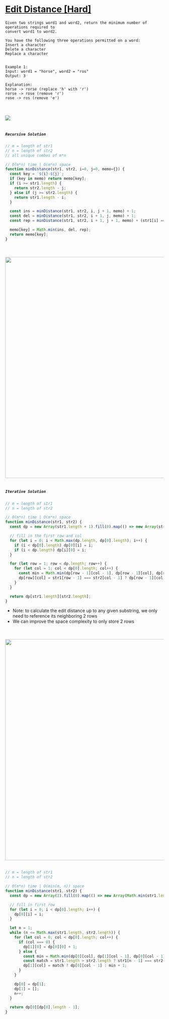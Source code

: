 # <a href="https://leetcode.com/problems/edit-distance/">Edit Distance [Hard]</a>

```
Given two strings word1 and word2, return the minimum number of operations required to 
convert word1 to word2.

You have the following three operations permitted on a word:
Insert a character
Delete a character
Replace a character
 

Example 1:
Input: word1 = "horse", word2 = "ros"
Output: 3

Explanation: 
horse -> rorse (replace 'h' with 'r')
rorse -> rose (remove 'r')
rose -> ros (remove 'e')
```

<br><br>
<img src="https://i.imgur.com/NeLFR0n.png">
<br><br>

##### `Recursive Solution`
```js
// m = length of str1
// n = length of str2
// all unique combos of m*n

// O(m*n) time | O(m*n) space
function minDistance(str1, str2, i=0, j=0, memo={}) {
  const key = `${i}-${j}`;
  if (key in memo) return memo[key];
  if (i >= str1.length) {
    return str2.length - j;
  } else if (j >= str2.length) {
    return str1.length - i;
  }

  const ins = minDistance(str1, str2, i, j + 1, memo) + 1;
  const del = minDistance(str1, str2, i + 1, j, memo) + 1;
  const rep = minDistance(str1, str2, i + 1, j + 1, memo) + (str1[i] === str2[j] ? 0 : 1);

  memo[key] = Math.min(ins, del, rep);
  return memo[key];
}
```

<br><br>
<img src="https://i.imgur.com/AK51vy6.png" width="700">
<br><br>

##### `Iterative Solution`
```js
// m = length of str1
// n = length of str2

// O(m*n) time | O(m*n) space
function minDistance(str1, str2) {
  const dp = new Array(str1.length + 1).fill(0).map(() => new Array(str2.length + 1));

  // fill in the first row and col
  for (let i = 0; i < Math.max(dp.length, dp[0].length); i++) {
    if (i < dp[0].length) dp[0][i] = i;
    if (i < dp.length) dp[i][0] = i;
  }

  for (let row = 1; row < dp.length; row++) {
    for (let col = 1; col < dp[0].length; col++) {
      const min = Math.min(dp[row - 1][col - 1], dp[row - 1][col], dp[row][col - 1]);
      dp[row][col] = str1[row - 1] === str2[col - 1] ? dp[row - 1][col - 1] : min + 1;
    }
  }  

  return dp[str1.length][str2.length];
}
```
* Note: to calculate the edit distance up to any given substring, we only need to reference its neighboring 2 rows
* We can improve the space complexity to only store 2 rows

<br><br>
<img src="https://i.imgur.com/wupC4a8.png" width="700">
<br><br>

```js
// m = length of str1
// n = length of str2

// O(m*n) time | O(min(m, n)) space
function minDistance(str1, str2) {
  const dp = new Array(2).fill(0).map(() => new Array(Math.min(str1.length, str2.length) + 1));

  // fill in first row
  for (let i = 0; i < dp[0].length; i++) {
    dp[0][i] = i;
  }

  let n = 1;
  while (n <= Math.max(str1.length, str2.length)) {
    for (let col = 0; col < dp[0].length; col++) {
      if (col === 0) {
        dp[1][0] = dp[0][0] + 1;
      } else {
        const min = Math.min(dp[0][col], dp[1][col - 1], dp[0][col - 1]);
        const match = str1.length > str2.length ? str1[n - 1] === str2[col - 1] : str2[n - 1] === str1[col - 1];
        dp[1][col] = match ? dp[0][col - 1] : min + 1;
      }
    }

    dp[0] = dp[1];
    dp[1] = [];
    n++;
  }

  return dp[0][dp[0].length - 1];
}
```